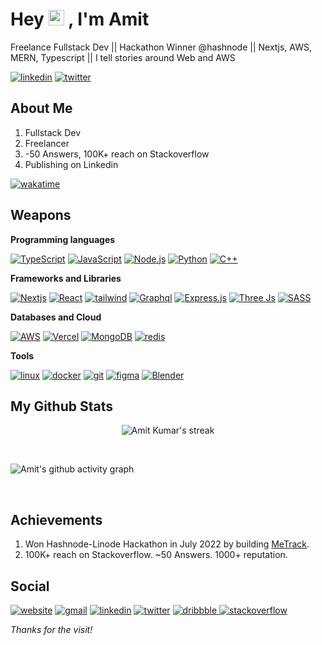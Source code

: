 # Hey <img src="https://raw.githubusercontent.com/MartinHeinz/MartinHeinz/master/wave.gif" width="25px" height="25px"> , I'm Amit
<p>
Freelance Fullstack Dev || Hackathon Winner @hashnode || Nextjs, AWS, MERN, Typescript || I tell stories around Web and AWS
</p>

<p>
   <a href="https://www.linkedin.com/in/alsoamit/"><img alt="linkedin" src="https://img.shields.io/badge/linkedin-%230077B5.svg?style=for-the-badge&logo=linkedin&logoColor=white"></a>
   <a href="https://twitter.com/_vatsamit_"><img alt="twitter" src ="https://img.shields.io/badge/twitter-%231DA1F2.svg?style=for-the-badge&logo=Twitter&logoColor=white"></a>
</p>

## About Me
1. Fullstack Dev
2. Freelancer
4. -50 Answers, 100K+ reach on Stackoverflow
5. Publishing on Linkedin

[![wakatime](https://wakatime.com/badge/user/459614f4-5381-4ae7-a623-d3898b5d7518.svg)](https://wakatime.com/@459614f4-5381-4ae7-a623-d3898b5d7518)

## Weapons

**Programming languages**

<p> 
  <a href="https://github.com/search?q=user%3ADenverCoder1+language%3Ajavascript"><img alt="TypeScript" src="https://img.shields.io/badge/typescript-%23007ACC.svg?style=for-the-badge&logo=typescript&logoColor=white"></a>
  <a href="https://github.com/search?q=user%3ADenverCoder1+language%3Ajavascript"><img alt="JavaScript" src="https://img.shields.io/badge/JavaScript-F7DF1E.svg?logo=javascript&logoColor=black&style=for-the-badge"></a>
  <a href="https://github.com/search?q=user%3ADenverCoder1+language%3Ajavascript"><img alt="Node.js" src="https://img.shields.io/badge/Node.js-43853D.svg?logo=node.js&logoColor=white&style=for-the-badge"></a> 
  <a href="https://github.com/search?q=user%3ADenverCoder1+language%3Apython"><img alt="Python" src="https://img.shields.io/badge/Python-14354C.svg?logo=python&logoColor=white&style=for-the-badge"></a>
  <a href="https://github.com/search?q=user%3ADenverCoder1+language%3Asql"><img alt="C++" src="https://img.shields.io/badge/c++-%2300599C.svg?style=for-the-badge&logo=c%2B%2B&logoColor=white"></a>
</p>

**Frameworks and Libraries**

<p>  
  <a href="#"><img alt="Nextjs" src="https://img.shields.io/badge/Next-black?style=for-the-badge&logo=next.js&logoColor=white"></a>
  <a href="#"><img alt="React" src="https://img.shields.io/badge/React-20232a.svg?style=for-the-badge&logo=react&logoColor=%2361DAFB"></a>
  <a href="#"><img alt="tailwind" src="https://img.shields.io/badge/tailwindcss-%2338B2AC.svg?style=for-the-badge&logo=tailwind-css&logoColor=white"></a> 
  <a href="#"><img alt="Graphql" src="https://img.shields.io/badge/-GraphQL-E10098?style=for-the-badge&logo=graphql&logoColor=white"></a> 
  <a href="#"><img alt="Express.js" src="https://img.shields.io/badge/Express.js-404d59.svg?style=for-the-badge&logo=express&logoColor=white"></a>
  <a href="#"><img alt="Three Js" src="https://img.shields.io/badge/threejs-black?style=for-the-badge&logo=three.js&logoColor=white"></a>  
  <a href="#"><img alt="SASS" src="https://img.shields.io/badge/Sass-hotpink.svg?style=for-the-badge&logo=SASS&logoColor=white"></a>
</p>

**Databases and Cloud**

<p>
    <a href="#"><img alt="AWS" src="https://img.shields.io/badge/AWS-%23FF9900.svg?style=for-the-badge&logo=amazon-aws&logoColor=white"></a>
    <a href="#"><img alt="Vercel" src="https://img.shields.io/badge/Amazon%20DynamoDB-4053D6?style=for-the-badge&logo=Amazon%20DynamoDB&logoColor=white"></a>
    <a href="#"><img alt="MongoDB" src ="https://img.shields.io/badge/MongoDB-4ea94b.svg?logo=mongodb&logoColor=white&style=for-the-badge"></a>
    <a href="#"><img alt="redis" src ="https://img.shields.io/badge/redis-%23DD0031.svg?&style=for-the-badge&logo=redis&logoColor=white"></a>
</p>

**Tools**
<p> 
    <a href="#"><img alt="linux" src ="https://img.shields.io/badge/Linux-FCC624?style=for-the-badge&logo=linux&logoColor=black"></a>
    <a href="#"><img alt="docker" src ="https://img.shields.io/badge/Docker-2CA5E0?style=for-the-badge&logo=docker&logoColor=white"></a>
    <a href="#"><img alt="git" src ="https://img.shields.io/badge/GIT-E44C30?style=for-the-badge&logo=git&logoColor=white"></a>
    <a href="#"><img alt="figma" src ="https://img.shields.io/badge/Figma-F24E1E?style=for-the-badge&logo=figma&logoColor=white"></a>
    <a href="#"><img alt="Blender" src="https://img.shields.io/badge/blender-%23F5792A.svg?style=for-the-badge&logo=blender&logoColor=white"></a>
</p>

## My Github Stats

<p align="center">
    <img title="🔥 Get streak stats for your profile at git.io/streak-stats" alt="Amit Kumar's streak" src="https://github-readme-streak-stats.herokuapp.com/?user=alsoamit&theme=black-ice&hide_border=true&stroke=0000&background=060A0CD0"/>
</p>

<!--   <br/>
    <a href="https://github.com/alsoamit/github-readme-stats"><img alt="Amit Kumar's Github Stats" src="https://github-readme-stats.vercel.app/api?username=alsoamit&show_icons=true&count_private=true&theme=react&hide_border=true&bg_color=0D1117" /></a><a href="https://github.com/alsoamit/github-readme-stats"><img alt="Amit Kumar's Top Languages" src="https://github-readme-stats.vercel.app/api/top-langs/?username=alsoamit&langs_count=8&count_private=true&layout=compact&theme=react&hide_border=true&bg_color=0D1117" /></a>
  <br/>
  <b>Note:</b> Top languages is only a metric of the languages my public code consists of and doesn't reflect experience or skill level.
 -->
<br/>

![Amit's github activity graph](https://github-readme-activity-graph.vercel.app/graph?username=alsoamit&bg_color=000000&color=c2c2c2&line=53d0a0&point=0f7b69&area=true&hide_border=true)

<br/>

## Achievements

1. Won Hashnode-Linode Hackathon in July 2022 by building [MeTrack](https://www.metrack.tech/). 
2. 100K+ reach on Stackoverflow. ~50 Answers. 1000+ reputation. 

## Social
   <a href="https://alsoamit.com/"><img alt="website" src ="https://img.shields.io/badge/website-000000?style=for-the-badge&logo=About.me&logoColor=white"></a>
   <a href="mailto:alsoamit@gmail.com"><img alt="gmail" src="https://img.shields.io/badge/Gmail-D14836?style=for-the-badge&logo=gmail&logoColor=white"></a>
   <a href="https://www.linkedin.com/in/alsoamit/"><img alt="linkedin" src="https://img.shields.io/badge/linkedin-%230077B5.svg?style=for-the-badge&logo=linkedin&logoColor=white"></a>
   <a href="https://twitter.com/_vatsamit_"><img alt="twitter" src ="https://img.shields.io/badge/twitter-%231DA1F2.svg?style=for-the-badge&logo=Twitter&logoColor=white"></a>
   <a href="https://dribbble.com/alsoamit/"> <img alt="dribbble" src ="https://img.shields.io/badge/Dribbble-EA4C89?style=for-the-badge&logo=dribbble&logoColor=white"> </a>
    <a href="https://stackoverflow.com/users/14785394/amit"><img alt="stackoverflow" src ="https://img.shields.io/badge/Stack_Overflow-FE7A16?style=for-the-badge&logo=stack-overflow&logoColor=white"></a>
   
*Thanks for the visit!*

